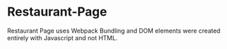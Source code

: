 # Restaurant-Page
Restaurant Page uses Webpack Bundling and DOM elements were created entirely with Javascript and not HTML.
